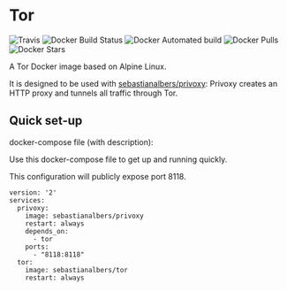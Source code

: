# Tor

![Travis](https://img.shields.io/travis/com/salbers/docker-tor.svg)
![Docker Build Status](https://img.shields.io/docker/cloud/build/sebastianalbers/tor.svg)
![Docker Automated build](https://img.shields.io/docker/cloud/automated/sebastianalbers/tor.svg)
![Docker Pulls](https://img.shields.io/docker/pulls/sebastianalbers/tor.svg)
![Docker Stars](https://img.shields.io/docker/stars/sebastianalbers/tor.svg)

A Tor Docker image based on Alpine Linux.

It is designed to be used with [sebastianalbers/privoxy](https://hub.docker.com/r/sebastianalbers/privoxy): Privoxy creates an HTTP proxy and tunnels all traffic through Tor.


## Quick set-up
docker-compose file (with description):

Use this docker-compose file to get up and running quickly.

This configuration will publicly expose port 8118.

    version: '2'
    services:
      privoxy:
        image: sebastianalbers/privoxy
        restart: always
        depends_on:
          - tor
        ports:
          - "8118:8118"
      tor:
        image: sebastianalbers/tor
        restart: always

